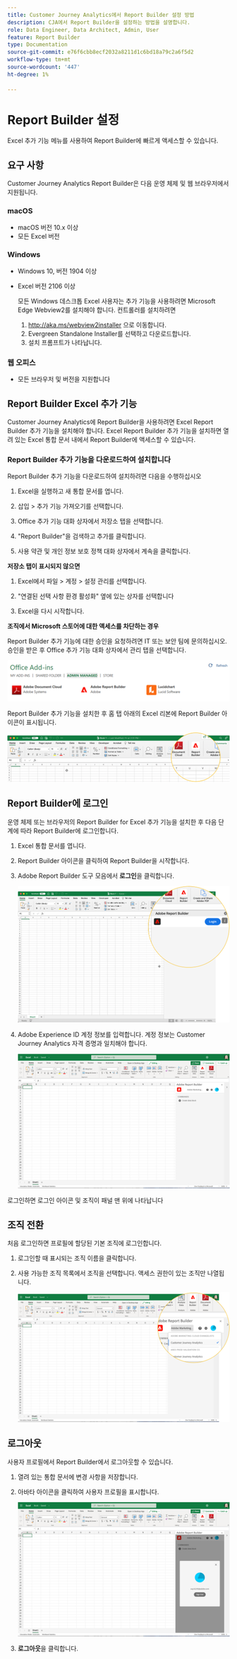 ```yaml
---
title: Customer Journey Analytics에서 Report Builder 설정 방법
description: CJA에서 Report Builder을 설정하는 방법을 설명합니다.
role: Data Engineer, Data Architect, Admin, User
feature: Report Builder
type: Documentation
source-git-commit: e76f6cbb8ecf2032a8211d1c6bd18a79c2a6f5d2
workflow-type: tm+mt
source-wordcount: '447'
ht-degree: 1%

---
```



# Report Builder 설정

Excel 추가 기능 메뉴를 사용하여 Report Builder에 빠르게 액세스할 수 있습니다.

## 요구 사항

Customer Journey Analytics Report Builder은 다음 운영 체제 및 웹 브라우저에서 지원됩니다.

### macOS

- macOS 버전 10.x 이상
- 모든 Excel 버전

### Windows

- Windows 10, 버전 1904 이상
- Excel 버전 2106 이상

   모든 Windows 데스크톱 Excel 사용자는 추가 기능을 사용하려면 Microsoft Edge Webview2를 설치해야 합니다. 컨트롤러를 설치하려면

   1. <http://aka.ms/webview2installer> 으로 이동합니다.
   1. Evergreen Standalone Installer를 선택하고 다운로드합니다.
   1. 설치 프롬프트가 나타납니다.

### 웹 오피스

- 모든 브라우저 및 버전을 지원합니다


## Report Builder Excel 추가 기능

Customer Journey Analytics에 Report Builder을 사용하려면 Excel Report Builder 추가 기능을 설치해야 합니다. Excel Report Builder 추가 기능을 설치하면 열려 있는 Excel 통합 문서 내에서 Report Builder에 액세스할 수 있습니다.

### Report Builder 추가 기능을 다운로드하여 설치합니다

Report Builder 추가 기능을 다운로드하여 설치하려면 다음을 수행하십시오

1. Excel을 실행하고 새 통합 문서를 엽니다.

1. 삽입 > 추가 기능 가져오기를 선택합니다.

1. Office 추가 기능 대화 상자에서 저장소 탭을 선택합니다.

1. &quot;Report Builder&quot;을 검색하고 추가를 클릭합니다.

1. 사용 약관 및 개인 정보 보호 정책 대화 상자에서 계속을 클릭합니다.

**저장소 탭이 표시되지 않으면**

1. Excel에서 파일 > 계정 > 설정 관리를 선택합니다.

1. &quot;연결된 선택 사항 환경 활성화&quot; 옆에 있는 상자를 선택합니다

1. Excel을 다시 시작합니다.

**조직에서 Microsoft 스토어에 대한 액세스를 차단하는 경우**

Report Builder 추가 기능에 대한 승인을 요청하려면 IT 또는 보안 팀에 문의하십시오. 승인을 받은 후 Office 추가 기능 대화 상자에서 관리 탭을 선택합니다.

![](./assets/image1.png)

Report Builder 추가 기능을 설치한 후 홈 탭 아래의 Excel 리본에 Report Builder 아이콘이 표시됩니다.

![](./assets/rb_app_icon.png)

## Report Builder에 로그인

운영 체제 또는 브라우저의 Report Builder for Excel 추가 기능을 설치한 후 다음 단계에 따라 Report Builder에 로그인합니다.

1. Excel 통합 문서를 엽니다.

1. Report Builder 아이콘을 클릭하여 Report Builder을 시작합니다.

1. Adobe Report Builder 도구 모음에서 **로그인**&#x200B;을 클릭합니다.

   ![](./assets/rb_login.png)

1. Adobe Experience ID 계정 정보를 입력합니다. 계정 정보는 Customer Journey Analytics 자격 증명과 일치해야 합니다.

   ![](./assets/image4.png)

로그인하면 로그인 아이콘 및 조직이 패널 맨 위에 나타납니다

## 조직 전환

처음 로그인하면 프로필에 할당된 기본 조직에 로그인합니다.

1. 로그인할 때 표시되는 조직 이름을 클릭합니다.

1. 사용 가능한 조직 목록에서 조직을 선택합니다. 액세스 권한이 있는 조직만 나열됩니다.

   ![](./assets/image5.png)

## 로그아웃

사용자 프로필에서 Report Builder에서 로그아웃할 수 있습니다.

1. 열려 있는 통합 문서에 변경 사항을 저장합니다.

1. 아바타 아이콘을 클릭하여 사용자 프로필을 표시합니다.

   ![](./assets/image6.png)

1. **로그아웃**&#x200B;을 클릭합니다.

